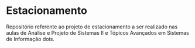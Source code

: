 # Estacionamento
Repositório referente ao projeto de estacionamento a ser realizado nas aulas de Análise e Projeto de Sistemas II e Tópicos Avançados em Sistemas de Informação dois.
